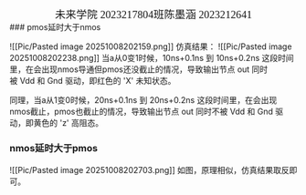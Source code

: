 <center> <div style='height:2mm;'> </div> <div style="font-family:华文楷体;font-size:14pt;">未来学院 2023217804班陈墨涵 2023212641</div> </center>
### pmos延时大于nmos

![[Pic/Pasted image 20251008202159.png]]
仿真结果：
![[Pic/Pasted image 20251008202238.png]]
当a从0变1时候，10ns+0.1ns 到 10ns+0.2ns 这段时间里，在会出现nmos导通但pmos还没截止的情况，导致输出节点 out 同时被 Vdd 和 Gnd 驱动，即红色的 'X' 未知状态。

同理，当a从1变0时候，20ns+0.1ns 到 20ns+0.2ns 这段时间里，在会出现nmos截止，pmos也截止的情况，导致输出节点 out 同时不被 Vdd 和 Gnd 驱动，即黄色的 'z' 高阻态。
### nmos延时大于pmos
![[Pic/Pasted image 20251008202703.png]]
如图，原理相似，仿真结果取反即可。